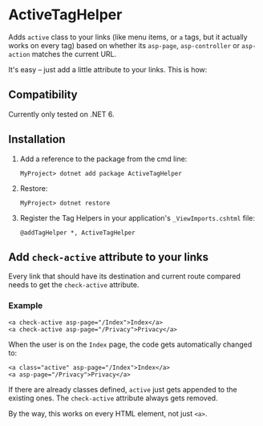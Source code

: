 # ActiveTagHelper

Adds `active` class to your links (like menu items, or `a` tags, but it actually works on every tag) based on whether its `asp-page`, `asp-controller` or `asp-action` matches the current URL.

It's easy – just add a little attribute to your links. This is how:

## Compatibility
Currently only tested on .NET 6.

## Installation
1. Add a reference to the package from the cmd line:
    ```
    MyProject> dotnet add package ActiveTagHelper
    ```
2. Restore:
    ```
    MyProject> dotnet restore
    ```
3. Register the Tag Helpers in your application's `_ViewImports.cshtml` file:
    ```
   @addTagHelper *, ActiveTagHelper
    ```
## Add `check-active` attribute to your links
Every link that should have its destination and current route compared needs to get the `check-active` attribute.

### Example

```razor
<a check-active asp-page="/Index">Index</a>
<a check-active asp-page="/Privacy">Privacy</a>
```
When the user is on the `Index` page, the code gets automatically changed to:
```razor
<a class="active" asp-page="/Index">Index</a>
<a asp-page="/Privacy">Privacy</a>
```
If there are already classes defined, `active` just gets appended to the existing ones. The `check-active` attribute always gets removed.

By the way, this works on every HTML element, not just `<a>`.